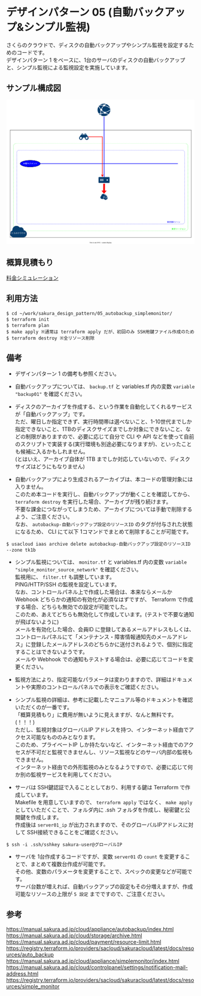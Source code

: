 # デザインパターン 05 (自動バックアップ&シンプル監視)
さくらのクラウドで、ディスクの自動バックアップやシンプル監視を設定するためのコードです。  
デザインパターン 1 をベースに、1台のサーバのディスクの自動バックアップと、シンプル監視による監視設定を実施しています。  

## サンプル構成図
![](img/sample_05.drawio.svg)

## 概算見積もり
[料金シミュレーション](https://cloud.sakura.ad.jp/payment/simulation/#/?state=e3N6OiJ0azFiIixzdDp7InVuaXQiOiJtb250aGx5IiwidmFsdWUiOjF9LHNpOiIiLGl0OntzZTpbe3A6MSxxOjEsZGk6W3twOjUscToxfV0sIm9zIjpudWxsLGxhOm51bGwsd2E6bnVsbCxpcGhvOmZhbHNlfV0sImF1dG9iYWNrdXAiOlt7cDoxLHE6MSxhcjp7cDoxLHE6M30sInRpbWVzUGVyV2VlayI6N31dfX0=)

## 利用方法
```
$ cd ~/work/sakura_design_pattern/05_autobackup_simplemonitor/
$ terraform init
$ terraform plan
$ make apply ※通常は terraform apply だが、初回のみ SSH用鍵ファイル作成のため
$ terraform destroy ※全リソース削除
```

## 備考
* デザインパターン 1 の備考も参照ください。  

* 自動バックアップについては、 `backup.tf` と variables.tf 内の変数 `variable "backup01"` を確認ください。

* ディスクのアーカイブを作成する、という作業を自動化してくれるサービスが「自動バックアップ」です。  
ただ、曜日しか指定できず、実行時間帯は選べないこと、1-10世代までしか指定できないこと、1TBのディスクサイズまでしか対象にできないこと、などの制限がありますので、必要に応じて自分で CLI や API などを使って自前のスクリプトで実装する(実行環境も別途必要になりますが)、といったことも候補に入るかもしれません。  
(とはいえ、アーカイブ自体が 1TB までしか対応していないので、ディスクサイズはどうにもなりません)

* 自動バックアップにより生成されるアーカイブは、本コードの管理対象には入りません。  
このため本コードを実行し、自動バックアップが動くことを確認してから、 `terraform destroy` を実行した場合、アーカイブが残り続けます。  
不要な課金につながってしまうため、アーカイブについては手動で削除するよう、ご注意ください。  
なお、 `autobackup-自動バックアップ設定のリソースID` のタグが付与された状態になるため、 CLI にて以下 1コマンドでまとめて削除することが可能です。
```
$ usacloud iaas archive delete autobackup-自動バックアップ設定のリソースID --zone tk1b
```

* シンプル監視については、 `monitor.tf` と variables.tf 内の変数 `variable "simple_monitor_source_network"` を確認ください。  
監視用に、 `filter.tf` も調整しています。  
PING/HTTP/SSH の監視を設定しています。  
なお、コントロールパネル上で作成した場合は、本来ならメールか Webhook どちらかの通知の有効化が必須なはずですが、 Terraform で作成する場合、どちらも無効での設定が可能でした。  
このため、あえてどちらも無効化して作成しています。(テストで不要な通知が飛ばないように)  
メールを有効化した場合、会員ID に登録してあるメールアドレスもしくは、コントロールパネルにて「メンテナンス・障害情報通知先のメールアドレス」に登録したメールアドレスのどちらかに送付されるようで、個別に指定することはできないようです。  
メールや Webhook での通知もテストする場合は、必要に応じてコードを変更ください。  

* 監視方法により、指定可能なパラメータは変わりますので、詳細はドキュメントや実際のコントロールパネルでの表示をご確認ください。  

* シンプル監視の詳細は、参考に記載したマニュアル等のドキュメントを確認いただくのが一番です。  
「概算見積もり」に費用が無いように見えますが、なんと無料です。(！！！)  
ただし、監視対象はグローバルIP アドレスを持つ、インターネット経由でアクセス可能なもののみとなります。  
このため、プライベートIP しか持たないなど、インターネット経由でのアクセスが不可だと監視できませんし、リソース監視などのサーバ内部の監視もできません。  
インターネット経由での外形監視のみとなるようですので、必要に応じて何か別の監視サービスを利用してください。  

* サーバは SSH鍵認証で入ることとしており、利用する鍵は Terraform で作成しています。  
Makefile を用意していますので、 `terraform apply` ではなく、 `make apply` としていただくことで、フォルダ内に .ssh フォルダを作成し、秘密鍵と公開鍵を作成します。  
作成後は `server01_ip` が出力されますので、そのグローバルIPアドレスに対して SSH接続できることをご確認ください。
```
$ ssh -i .ssh/sshkey sakura-user@グローバルIP
```

* サーバを 1台作成するコードですが、変数 `server01` の `count` を変更することで、まとめて複数台作成が可能です。  
その他、変数のパラメータを変更することで、スペックの変更などが可能です。  
サーバ台数が増えれば、自動バックアップの設定もその分増えますが、作成可能なリソースの上限が `5 設定` までですので、ご注意ください。

## 参考
https://manual.sakura.ad.jp/cloud/appliance/autobackup/index.html  
https://manual.sakura.ad.jp/cloud/storage/archive.html  
https://manual.sakura.ad.jp/cloud/payment/resource-limit.html  
https://registry.terraform.io/providers/sacloud/sakuracloud/latest/docs/resources/auto_backup  
https://manual.sakura.ad.jp/cloud/appliance/simplemonitor/index.html  
https://manual.sakura.ad.jp/cloud/controlpanel/settings/notification-mail-address.html  
https://registry.terraform.io/providers/sacloud/sakuracloud/latest/docs/resources/simple_monitor  